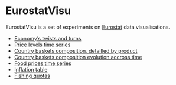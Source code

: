 EurostatVisu
======

EurostatVisu is a set of experiments on [Eurostat](http://ec.europa.eu/eurostat/) data visualisations.

- [Economy’s twists and turns](http://jgaffuri.github.io/EurostatVisu/crisis_route.html)
- [Price levels time series](http://jgaffuri.github.io/EurostatVisu/timeser.html)
- [Country baskets composition, detailled by product](http://jgaffuri.github.io/EurostatVisu/coicop_sunburst.html)
- [Country baskets composition evolution accross time](http://jgaffuri.github.io/EurostatVisu/coicop_time_stack.html)
- [Food prices time series](http://jgaffuri.github.io/EurostatVisu/FPMT_timeser.html)
- [Inflation table](http://jgaffuri.github.io/EurostatVisu/table1.html)
- [Fishing quotas](http://jgaffuri.github.io/EurostatVisu/fq/quotas.html)
